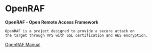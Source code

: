 # OpenRAF

**OpenRAF - Open Remote Access Framework**

```
OpenRAF is a project designed to provide a secure attack on 
the target through VPS with SSL certification and AES encryption.
```

[OpenRAF Manual](https://github.com/OpenRAF/OpenRAF/wiki)
